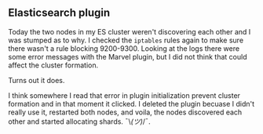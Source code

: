 ## Elasticsearch plugin

Today the two nodes in my ES cluster weren't discovering each other and I was stumped as to why. 
I checked the `iptables` rules again to make sure there wasn't a rule blocking 9200-9300. 
Looking at the logs there were some error messages with the Marvel plugin, but I did not think that
could affect the cluster formation. 

Turns out it does.

I think somewhere I read that error in plugin initialization prevent cluster formation and in that moment
it clicked. I deleted the plugin becuase I didn't really use it, restarted both nodes, and voila, the 
nodes discovered each other and started allocating shards. ¯\\_(ツ)_/¯.
